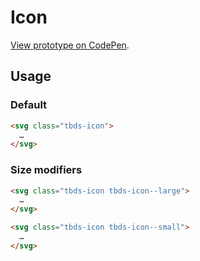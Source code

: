 # Icon

[View prototype on CodePen][codepen].

[codepen]: https://codepen.io/thoughtbot/pen/mYbVgx

## Usage

### Default

```html
<svg class="tbds-icon">
  …
</svg>
```

### Size modifiers

```html
<svg class="tbds-icon tbds-icon--large">
  …
</svg>

<svg class="tbds-icon tbds-icon--small">
  …
</svg>
```
